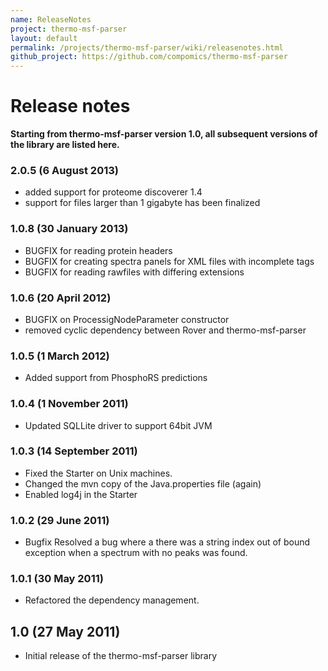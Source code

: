 ```yaml
---
name: ReleaseNotes
project: thermo-msf-parser
layout: default
permalink: /projects/thermo-msf-parser/wiki/releasenotes.html
github_project: https://github.com/compomics/thermo-msf-parser
---
```


# Release notes

**Starting from thermo-msf-parser version 1.0, all subsequent versions of the library are listed here.**

### 2.0.5 (6 August 2013)
 * added support for proteome discoverer 1.4
 * support for files larger than 1 gigabyte has been finalized

### 1.0.8 (30 January 2013)
 * BUGFIX for reading protein headers
 * BUGFIX for creating spectra panels for XML files with incomplete tags
 * BUGFIX for reading rawfiles with differing extensions

### 1.0.6 (20 April 2012)
 * BUGFIX on ProcessigNodeParameter constructor
 * removed cyclic dependency between Rover and thermo-msf-parser

### 1.0.5 (1 March 2012)
 * Added support from PhosphoRS predictions

### 1.0.4 (1 November 2011)
 * Updated SQLLite driver to support 64bit JVM 

### 1.0.3 (14 September 2011)
 * Fixed the Starter on Unix machines.
 * Changed the mvn copy of the Java.properties file (again)
 * Enabled log4j in the Starter

### 1.0.2 (29 June 2011)
 * Bugfix Resolved a bug where a there was a string index out of bound exception when a
spectrum with no peaks was found.

### 1.0.1 (30 May 2011)
 * Refactored the dependency management.

## 1.0 (27 May 2011)
 * Initial release of the thermo-msf-parser library
